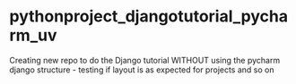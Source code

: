 # pythonproject_djangotutorial_pycharm_uv
Creating new repo to do the Django tutorial WITHOUT using the pycharm django structure - testing if layout is as expected for projects and so on
